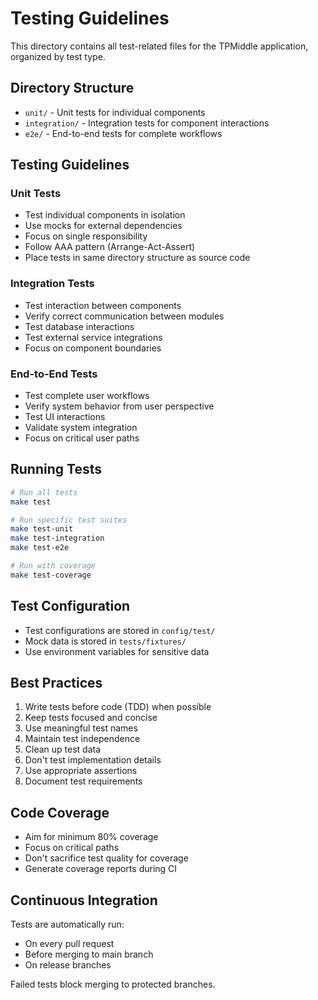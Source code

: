 # Testing Guidelines

This directory contains all test-related files for the TPMiddle application, organized by test type.

## Directory Structure

- `unit/` - Unit tests for individual components
- `integration/` - Integration tests for component interactions
- `e2e/` - End-to-end tests for complete workflows

## Testing Guidelines

### Unit Tests
- Test individual components in isolation
- Use mocks for external dependencies
- Focus on single responsibility
- Follow AAA pattern (Arrange-Act-Assert)
- Place tests in same directory structure as source code

### Integration Tests
- Test interaction between components
- Verify correct communication between modules
- Test database interactions
- Test external service integrations
- Focus on component boundaries

### End-to-End Tests
- Test complete user workflows
- Verify system behavior from user perspective
- Test UI interactions
- Validate system integration
- Focus on critical user paths

## Running Tests

```bash
# Run all tests
make test

# Run specific test suites
make test-unit
make test-integration
make test-e2e

# Run with coverage
make test-coverage
```

## Test Configuration

- Test configurations are stored in `config/test/`
- Mock data is stored in `tests/fixtures/`
- Use environment variables for sensitive data

## Best Practices

1. Write tests before code (TDD) when possible
2. Keep tests focused and concise
3. Use meaningful test names
4. Maintain test independence
5. Clean up test data
6. Don't test implementation details
7. Use appropriate assertions
8. Document test requirements

## Code Coverage

- Aim for minimum 80% coverage
- Focus on critical paths
- Don't sacrifice test quality for coverage
- Generate coverage reports during CI

## Continuous Integration

Tests are automatically run:
- On every pull request
- Before merging to main branch
- On release branches

Failed tests block merging to protected branches.
